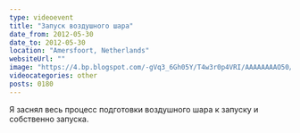 ```yaml
---
type: videoevent
title: "Запуск воздушного шара"
date_from: 2012-05-30
date_to: 2012-05-30
location: "Amersfoort, Netherlands"
websiteUrl: ""
image: "https://4.bp.blogspot.com/-gVq3_6Gh05Y/T4w3r0p4VRI/AAAAAAAAO50/gQzd8eg2v7s/s1600/imgp2192.picasaweb.jpg"
videocategories: other
posts: 0180
---
```


Я заснял весь процесс подготовки воздушного шара к запуску и собственно запуска.
